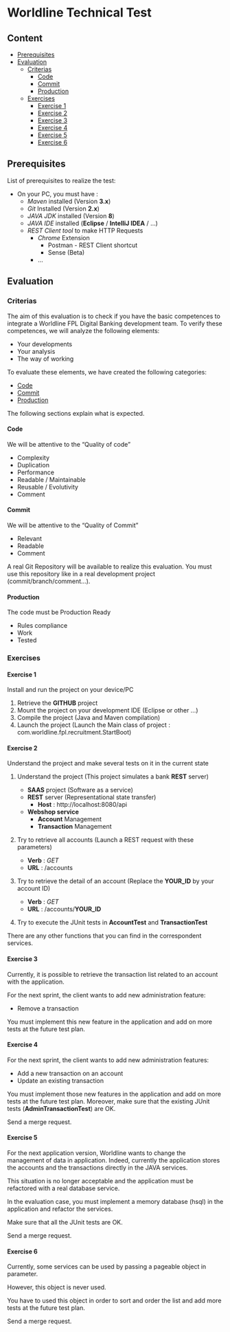 # Worldline Technical Test

## Content

* [Prerequisites](#prerequisites)
* [Evaluation](#eval)
	* [Criterias](#criterias)
		* [Code](#code)
		* [Commit](#commit)
		* [Production](#prod)
	* [Exercises](#exercises)
		* [Exercise 1](#exercise1)
		* [Exercise 2](#exercise2)
		* [Exercise 3](#exercise3)
		* [Exercise 4](#exercise4)
		* [Exercise 5](#exercise5)
		* [Exercise 6](#exercise6)

## <a name="prerequisites"></a>Prerequisites

List of prerequisites to realize the test:
* On your PC, you must have :
   * _Maven_ installed (Version __3.x__)
   * _Git_ Installed (Version __2.x__) 
   * _JAVA JDK_ installed (Version __8__)
   * _JAVA IDE_ installed (__Eclipse__ / __IntelliJ IDEA__ / …)
   * _REST Client tool_ to make HTTP Requests 
     * _Chrome_ Extension
       * Postman - REST Client shortcut
       * Sense (Beta)
     * …

## <a name="eval"></a>Evaluation
### <a name="criterias"></a>Criterias

The aim of this evaluation is to check if you have the basic competences to integrate a Worldline FPL Digital Banking development team. To verify these competences, we will analyze the following elements: 

* Your developments
* Your analysis
* The way of working

To evaluate these elements, we have created the following categories:

* [Code](#code)
* [Commit](#commit)
* [Production](#prod)

The following sections explain what is expected. 

#### <a name="code"></a>Code

We will be attentive to the “Quality of code”
* Complexity
* Duplication
* Performance
* Readable / Maintainable
* Reusable / Evolutivity
* Comment

#### <a name="commit"></a>Commit

We will be attentive to the “Quality of Commit”

* Relevant 
* Readable
* Comment

A real Git Repository will be available to realize this evaluation. You must use this repository like in a real development project (commit/branch/comment…).

#### <a name="prod"></a>Production

The code must be Production Ready
* Rules compliance
* Work
* Tested

### <a name="exercises"></a>Exercises

#### <a name="exercise1"></a>Exercise 1

Install and run the project on your device/PC

1. Retrieve the __GITHUB__ project
2. Mount the project on your development IDE (Eclipse or other …)
3. Compile the project (Java and Maven compilation)
4. Launch the project (Launch the Main class of project : com.worldline.fpl.recruitment.StartBoot)

#### <a name="exercise2"></a>Exercise 2

Understand the project and make several tests on it in the current state 

1.	Understand the project (This project simulates a bank __REST__ server)
	* __SAAS__ project (Software as a service)
	* __REST__ server (Representational state transfer)
		* __Host__ : http://localhost:8080/api
	* __Webshop service__
		* __Account__ Management
		* __Transaction__ Management

2.	Try to retrieve all accounts (Launch a REST request with these parameters)
	* __Verb__ : _GET_
	* __URL__ : /accounts

3.	Try to retrieve the detail of an account (Replace the __YOUR_ID__ by your account ID)
	* __Verb__ : _GET_
	* __URL__ : /accounts/__YOUR_ID__

4. Try to execute the JUnit tests in __AccountTest__ and __TransactionTest__

There are any other functions that you can find in the correspondent services.

#### <a name="exercise3"></a>Exercise 3

Currently, it is possible to retrieve the transaction list related to an account with the application.

For the next sprint, the client wants to add new administration feature:
* Remove a transaction

You must implement this new feature in the application and add on more tests at the future test plan.

#### <a name="exercise4"></a>Exercise 4

For the next sprint, the client wants to add new administration features:
* Add a new transaction on an account
* Update an existing transaction

You must implement those new features in the application and add on more tests at the future test plan.
Moreover, make sure that the existing JUnit tests (__AdminTransactionTest__) are OK.

Send a merge request.

#### <a name="exercise5"></a>Exercise 5

For the next application version, Worldline wants to change the management of data in application. Indeed, currently the application stores the accounts and the transactions directly in the JAVA services. 

This situation is no longer acceptable and the application must be refactored with a real database service.

In the evaluation case, you must implement a memory database (hsql) in the application and refactor the services.

Make sure that all the JUnit tests are OK.

Send a merge request.

#### <a name="exercise6"></a>Exercise 6

Currently, some services can be used by passing a pageable object in parameter.

However, this object is never used.

You have to used this object in order to sort and order the list and add more tests at the future test plan.

Send a merge request.